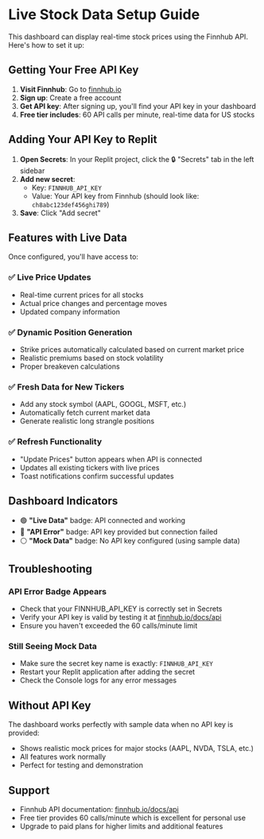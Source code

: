 # Live Stock Data Setup Guide

This dashboard can display real-time stock prices using the Finnhub API. Here's how to set it up:

## Getting Your Free API Key

1. **Visit Finnhub**: Go to [finnhub.io](https://finnhub.io)
2. **Sign up**: Create a free account
3. **Get API key**: After signing up, you'll find your API key in your dashboard
4. **Free tier includes**: 60 API calls per minute, real-time data for US stocks

## Adding Your API Key to Replit

1. **Open Secrets**: In your Replit project, click the 🔒 "Secrets" tab in the left sidebar
2. **Add new secret**:
   - Key: `FINNHUB_API_KEY`
   - Value: Your API key from Finnhub (should look like: `ch8abc123def456ghi789`)
3. **Save**: Click "Add secret"

## Features with Live Data

Once configured, you'll have access to:

### ✅ Live Price Updates
- Real-time current prices for all stocks
- Actual price changes and percentage moves
- Updated company information

### ✅ Dynamic Position Generation
- Strike prices automatically calculated based on current market price
- Realistic premiums based on stock volatility
- Proper breakeven calculations

### ✅ Fresh Data for New Tickers
- Add any stock symbol (AAPL, GOOGL, MSFT, etc.)
- Automatically fetch current market data
- Generate realistic long strangle positions

### ✅ Refresh Functionality
- "Update Prices" button appears when API is connected
- Updates all existing tickers with live prices
- Toast notifications confirm successful updates

## Dashboard Indicators

- 🟢 **"Live Data"** badge: API connected and working
- 🔴 **"API Error"** badge: API key provided but connection failed
- ⚪ **"Mock Data"** badge: No API key configured (using sample data)

## Troubleshooting

### API Error Badge Appears
- Check that your FINNHUB_API_KEY is correctly set in Secrets
- Verify your API key is valid by testing it at [finnhub.io/docs/api](https://finnhub.io/docs/api)
- Ensure you haven't exceeded the 60 calls/minute limit

### Still Seeing Mock Data
- Make sure the secret key name is exactly: `FINNHUB_API_KEY`
- Restart your Replit application after adding the secret
- Check the Console logs for any error messages

## Without API Key

The dashboard works perfectly with sample data when no API key is provided:
- Shows realistic mock prices for major stocks (AAPL, NVDA, TSLA, etc.)
- All features work normally
- Perfect for testing and demonstration

## Support

- Finnhub API documentation: [finnhub.io/docs/api](https://finnhub.io/docs/api)
- Free tier provides 60 calls/minute which is excellent for personal use
- Upgrade to paid plans for higher limits and additional features
